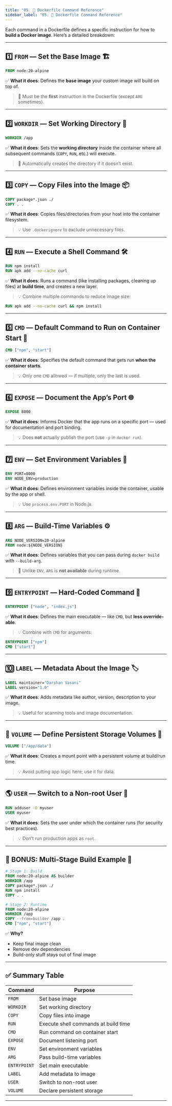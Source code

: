 ```yaml
---
title: "05. 🧾 Dockerfile Command Reference"
sidebar_label: "05. 🧾 Dockerfile Command Reference"
---
```


Each command in a Dockerfile defines a specific instruction for how to **build a Docker image**. Here’s a detailed breakdown:

---

## 1️⃣ `FROM` — Set the Base Image 🏗️

```dockerfile
FROM node:20-alpine
```

✅ **What it does**:
Defines the **base image** your custom image will build on top of.

> 📝 Must be the **first** instruction in the Dockerfile (except `ARG` sometimes).

---

## 2️⃣ `WORKDIR` — Set Working Directory 📁

```dockerfile
WORKDIR /app
```

✅ **What it does**:
Sets the **working directory** inside the container where all subsequent commands (`COPY`, `RUN`, etc.) will execute.

> 📝 Automatically creates the directory if it doesn’t exist.

---

## 3️⃣ `COPY` — Copy Files into the Image 📦

```dockerfile
COPY package*.json ./
COPY . .
```

✅ **What it does**:
Copies files/directories from your host into the container filesystem.

> 💡 Use `.dockerignore` to exclude unnecessary files.

---

## 4️⃣ `RUN` — Execute a Shell Command 🛠️

```dockerfile
RUN npm install
RUN apk add --no-cache curl
```

✅ **What it does**:
Runs a command (like installing packages, cleaning up files) at **build time**, and creates a new layer.

> 💡 Combine multiple commands to reduce image size:

```dockerfile
RUN apk add --no-cache curl && npm install
```

---

## 5️⃣ `CMD` — Default Command to Run on Container Start 🏁

```dockerfile
CMD ["npm", "start"]
```

✅ **What it does**:
Specifies the default command that gets run **when the container starts**.

> 💡 Only one `CMD` allowed — if multiple, only the last is used.

---

## 6️⃣ `EXPOSE` — Document the App’s Port 🌐

```dockerfile
EXPOSE 8000
```

✅ **What it does**:
Informs Docker that the app runs on a specific port — used for documentation and port binding.

> 💡 Does **not** actually publish the port (use `-p` in `docker run`).

---

## 7️⃣ `ENV` — Set Environment Variables 🧪

```dockerfile
ENV PORT=8000
ENV NODE_ENV=production
```

✅ **What it does**:
Defines environment variables inside the container, usable by the app or shell.

> 💡 Use `process.env.PORT` in Node.js.

---

## 8️⃣ `ARG` — Build-Time Variables ⚙️

```dockerfile
ARG NODE_VERSION=20-alpine
FROM node:${NODE_VERSION}
```

✅ **What it does**:
Defines variables that you can pass during `docker build` with `--build-arg`.

> 📝 Unlike `ENV`, `ARG` is **not available** during runtime.

---

## 9️⃣ `ENTRYPOINT` — Hard-Coded Command 🚀

```dockerfile
ENTRYPOINT ["node", "index.js"]
```

✅ **What it does**:
Defines the main executable — like `CMD`, but **less override-able**.

> 💡 Combine with `CMD` for arguments:

```dockerfile
ENTRYPOINT ["npm"]
CMD ["start"]
```

---

## 🔟 `LABEL` — Metadata About the Image 🏷️

```dockerfile
LABEL maintainer="Darshan Vasani"
LABEL version="1.0"
```

✅ **What it does**:
Adds metadata like author, version, description to your image.

> 💡 Useful for scanning tools and image documentation.

---

## 🔁 `VOLUME` — Define Persistent Storage Volumes 💾

```dockerfile
VOLUME ["/app/data"]
```

✅ **What it does**:
Creates a mount point with a persistent volume at build/run time.

> 💡 Avoid putting app logic here; use it for data.

---

## 🌎 `USER` — Switch to a Non-root User 🔐

```dockerfile
RUN adduser -D myuser
USER myuser
```

✅ **What it does**:
Sets the user under which the container runs (for security best practices).

> 💡 Don’t run production apps as `root`.

---

## 🧪 BONUS: Multi-Stage Build Example 🧠

```dockerfile
# Stage 1: Build
FROM node:20-alpine AS builder
WORKDIR /app
COPY package*.json ./
RUN npm install
COPY . .

# Stage 2: Runtime
FROM node:20-alpine
WORKDIR /app
COPY --from=builder /app .
CMD ["npm", "start"]
```

✅ **Why?**

* Keep final image clean
* Remove dev dependencies
* Build-only stuff stays out of final image

---

## ✅ Summary Table

| Command      | Purpose                              |
| ------------ | ------------------------------------ |
| `FROM`       | Set base image                       |
| `WORKDIR`    | Set working directory                |
| `COPY`       | Copy files into image                |
| `RUN`        | Execute shell commands at build time |
| `CMD`        | Run command on container start       |
| `EXPOSE`     | Document listening port              |
| `ENV`        | Set environment variables            |
| `ARG`        | Pass build-time variables            |
| `ENTRYPOINT` | Set main executable                  |
| `LABEL`      | Add metadata to image                |
| `USER`       | Switch to non-root user              |
| `VOLUME`     | Declare persistent storage           |

---


